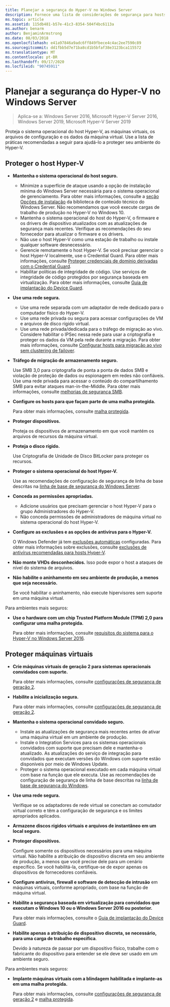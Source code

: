 ```yaml
---
title: Planejar a segurança do Hyper-V no Windows Server
description: Fornece uma lista de considerações de segurança para hosts e máquinas virtuais do Hyper-v
ms.topic: article
ms.assetid: 115db481-b57e-41c3-8354-504f4bc6113a
ms.author: benarm
author: BenjaminArmstrong
ms.date: 08/03/2018
ms.openlocfilehash: e41a97846a9adc6ff849fbece4c4ac2ee7590c89
ms.sourcegitcommit: dd1fbb5d7e71ba8cd1b5bfaf38e3123bca115572
ms.translationtype: MT
ms.contentlocale: pt-BR
ms.lasthandoff: 09/17/2020
ms.locfileid: "90745911"
---
```

# <a name="plan-for-hyper-v-security-in-windows-server"></a>Planejar a segurança do Hyper-V no Windows Server

>Aplica-se a: Windows Server 2016, Microsoft Hyper-V Server 2016, Windows Server 2019, Microsoft Hyper-V Server 2019

Proteja o sistema operacional do host Hyper-V, as máquinas virtuais, os arquivos de configuração e os dados da máquina virtual. Use a lista de práticas recomendadas a seguir para ajudá-lo a proteger seu ambiente do Hyper-V.

## <a name="secure-the-hyper-v-host"></a>Proteger o host Hyper-V
- **Mantenha o sistema operacional do host seguro.**
    - Minimize a superfície de ataque usando a opção de instalação mínima do Windows Server necessária para o sistema operacional de gerenciamento. Para obter mais informações, consulte a [seção Opções de instalação](../../../get-started-19/install-upgrade-migrate-19.md) da biblioteca de conteúdo técnico do Windows Server. Não recomendamos que você execute cargas de trabalho de produção no Hyper-V no Windows 10.
    - Mantenha o sistema operacional do host do Hyper-V, o firmware e os drivers de dispositivo atualizados com as atualizações de segurança mais recentes. Verifique as recomendações do seu fornecedor para atualizar o firmware e os drivers.
    - Não use o host Hyper-V como uma estação de trabalho ou instale qualquer software desnecessário.
    - Gerencie remotamente o host Hyper-V. Se você precisar gerenciar o host Hyper-V localmente, use o Credential Guard. Para obter mais informações, consulte [Proteger credenciais de domínio derivadas com o Credential Guard](/windows/access-protection/credential-guard/credential-guard).
    - Habilitar políticas de integridade de código. Use serviços de integridade de código protegidos por segurança baseada em virtualização. Para obter mais informações, consulte [Guia de implantação do Device Guard](/windows/device-security/device-guard/device-guard-deployment-guide).
- **Use uma rede segura.**
    - Use uma rede separada com um adaptador de rede dedicado para o computador físico do Hyper-V.
    - Use uma rede privada ou segura para acessar configurações de VM e arquivos de disco rígido virtual.
    - Use uma rede privada/dedicada para o tráfego de migração ao vivo. Considere habilitar o IPSec nessa rede para usar a criptografia e proteger os dados da VM pela rede durante a migração. Para obter mais informações, consulte [Configurar hosts para migração ao vivo sem clustering de failover](../deploy/set-up-hosts-for-live-migration-without-failover-clustering.md).
- **Tráfego de migração de armazenamento seguro.**

    Use SMB 3,0 para criptografia de ponta a ponta de dados SMB e violação de proteção de dados ou espionagem em redes não confiáveis. Use uma rede privada para acessar o conteúdo do compartilhamento SMB para evitar ataques man-in-the-Middle. Para obter mais informações, consulte [melhorias de segurança SMB](/previous-versions/windows/it-pro/windows-server-2012-R2-and-2012/dn551363(v=ws.11)).
- **Configure os hosts para que façam parte de uma malha protegida.**

    Para obter mais informações, consulte [malha protegida](../../../security/guarded-fabric-shielded-vm/guarded-fabric-and-shielded-vms-top-node.md).
- **Proteger dispositivos.**

    Proteja os dispositivos de armazenamento em que você mantém os arquivos de recursos da máquina virtual.

- **Proteja o disco rígido.**

    Use Criptografia de Unidade de Disco BitLocker para proteger os recursos.

- **Proteger o sistema operacional do host Hyper-V.**

    Use as recomendações de configuração de segurança de linha de base descritas na [linha de base de segurança do Windows Server](/windows/device-security/windows-security-baselines).

- **Conceda as permissões apropriadas.**
    - Adicione usuários que precisam gerenciar o host Hyper-V para o grupo Administradores do Hyper-V.
    - Não conceda permissões de administradores de máquina virtual no sistema operacional do host Hyper-V.

- **Configure as exclusões e as opções de antivírus para o Hyper-V.**

    O Windows Defender já tem [exclusões automáticas](/windows/security/threat-protection/windows-defender-antivirus/configure-server-exclusions-windows-defender-antivirus) configuradas. Para obter mais informações sobre exclusões, consulte [exclusões de antivírus recomendadas para hosts Hyper-V](https://support.microsoft.com/kb/3105657).

- **Não monte VHDs desconhecidos.** Isso pode expor o host a ataques de nível do sistema de arquivos.

- **Não habilite o aninhamento em seu ambiente de produção, a menos que seja necessário.**

    Se você habilitar o aninhamento, não execute hipervisores sem suporte em uma máquina virtual.

Para ambientes mais seguros:

- **Use o hardware com um chip Trusted Platform Module (TPM) 2,0 para configurar uma malha protegida.**

    Para obter mais informações, consulte [requisitos do sistema para o Hyper-V no Windows Server 2016](../system-requirements-for-hyper-v-on-windows.md).

## <a name="secure-virtual-machines"></a>Proteger máquinas virtuais
- **Crie máquinas virtuais de geração 2 para sistemas operacionais convidados com suporte.**

    Para obter mais informações, consulte [configurações de segurança de geração 2](../learn-more/Generation-2-virtual-machine-security-settings-for-Hyper-V.md).

- **Habilite a inicialização segura.**

    Para obter mais informações, consulte [configurações de segurança de geração 2](../learn-more/Generation-2-virtual-machine-security-settings-for-Hyper-V.md).

- **Mantenha o sistema operacional convidado seguro.**

    - Instale as atualizações de segurança mais recentes antes de ativar uma máquina virtual em um ambiente de produção.
    - Instale o Integration Services para os sistemas operacionais convidados com suporte que precisam dele e mantenha-o atualizado. As atualizações do serviço de integração para convidados que executam versões do Windows com suporte estão disponíveis por meio de Windows Update.
    - Proteger o sistema operacional executado em cada máquina virtual com base na função que ele executa. Use as recomendações de configuração de segurança de linha de base descritas na [linha de base de segurança do Windows](/windows/device-security/windows-security-baselines).

- **Use uma rede segura.**

    Verifique se os adaptadores de rede virtual se conectam ao comutador virtual correto e têm a configuração de segurança e os limites apropriados aplicados.

- **Armazene discos rígidos virtuais e arquivos de instantâneo em um local seguro.**

- **Proteger dispositivos.**

    Configure somente os dispositivos necessários para uma máquina virtual. Não habilite a atribuição de dispositivo discreta em seu ambiente de produção, a menos que você precise dele para um cenário específico. Se você habilitá-la, certifique-se de expor apenas os dispositivos de fornecedores confiáveis.

- **Configure antivírus, firewall e software de detecção de intrusão** em máquinas virtuais, conforme apropriado, com base na função de máquina virtual.

- **Habilite a segurança baseada em virtualização para convidados que executam o Windows 10 ou o Windows Server 2016 ou posterior.**

    Para obter mais informações, consulte o [Guia de implantação do Device Guard](/windows/device-security/device-guard/device-guard-deployment-guide).

- **Habilite apenas a atribuição de dispositivo discreta, se necessário, para uma carga de trabalho específica**.

    Devido à natureza de passar por um dispositivo físico, trabalhe com o fabricante do dispositivo para entender se ele deve ser usado em um ambiente seguro.

Para ambientes mais seguros:

- **Implante máquinas virtuais com a blindagem habilitada e implante-as em uma malha protegida.**

    Para obter mais informações, consulte [configurações de segurança de geração 2](../learn-more/Generation-2-virtual-machine-security-settings-for-Hyper-V.md) e [malha protegida](../../../security/guarded-fabric-shielded-vm/guarded-fabric-and-shielded-vms-top-node.md).